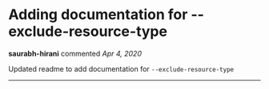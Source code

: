 # Adding documentation for --exclude-resource-type

**saurabh-hirani** commented *Apr 4, 2020*

Updated readme to add documentation for `--exclude-resource-type` 
<br />
***


